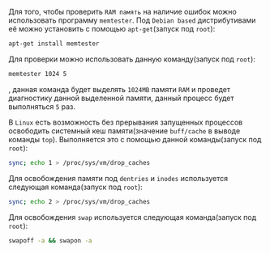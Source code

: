 Для того, чтобы проверить `RAM память` на наличие ошибок можно использовать программу `memtester`. Под `Debian based` дистрибутивами её можно установить с помощью `apt-get`(запуск под `root`):
```bash
apt-get install memtester
```
Для проверки можно использовать данную команду(запуск под `root`):
```bash
memtester 1024 5
```
, данная команда будет выделять `1024MB` памяти `RAM` и проведет диагностику данной выделенной памяти, данный процесс будет выполняться `5` раз.


В `Linux` есть возможность без прерывания запущенных процессов освободить системный кеш памяти(значение `buff/cache` в выводе команды `top`). Выполняется это с помощью данной команды(запуск под `root`):
```bash
sync; echo 1 > /proc/sys/vm/drop_caches
```
Для освобождения памяти под `dentries` и `inodes` используется следующая команда(запуск под `root`):
```bash
sync; echo 2 > /proc/sys/vm/drop_caches
```

Для освобождения `swap` используется следующая команда(запуск под `root`):
```bash
swapoff -a && swapon -a
```